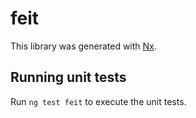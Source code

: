 # feit

This library was generated with [Nx](https://nx.dev).

## Running unit tests

Run `ng test feit` to execute the unit tests.
